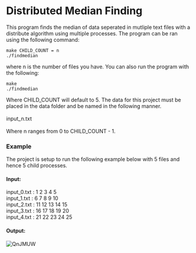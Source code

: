 # Distributed Median Finding

This program finds the median of data seperated in mutliple text files with a distribute algorithm using multiple processes. The program can be ran using the following command:

```
make CHILD_COUNT = n
./findmedian
```

where n is the number of files you have. You can also run the program with the following:

```
make
./findmedian
```

Where CHILD_COUNT will default to 5. The data for this project must be placed in the data folder and be named in the following manner.
<br>
<br>
input_n.txt
<br>
<br>
Where n ranges from 0 to CHILD_COUNT - 1. 
### Example 
The project is setup to run the following example below with 5 files and hence 5 child processes.
#### Input:

input_0.txt : 1 2 3 4 5 <br>
input_1.txt : 6 7 8 9 10 <br>
input_2.txt : 11 12 13 14 15 <br>
input_3.txt : 16 17 18 19 20 <br>
input_4.txt : 21 22 23 24 25 <br>


#### Output:
![QnJMUW](https://user-images.githubusercontent.com/60577496/156435134-eefead36-cf17-4bbb-9a8a-9e96791c43ca.png)

